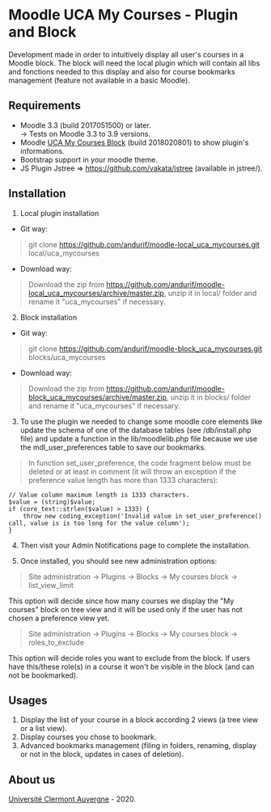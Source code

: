 Moodle UCA My Courses - Plugin and Block
==================================
Development made in order to intuitively display all user's courses in a Moodle block.
The block will need the local plugin which will contain all libs and fonctions needed to this display and also for course bookmarks management (feature not available in a basic Moodle).

Requirements
------------
- Moodle 3.3 (build 2017051500) or later.<br/>
-> Tests on Moodle 3.3 to 3.9 versions.<br/>
- Moodle <a href="https://github.com/andurif/moodle-block_uca_mycourses">UCA My Courses Block</a> (build 2018020801) to show plugin's informations.
- Bootstrap support in your moodle theme.
- JS Plugin Jstree => https://github.com/vakata/jstree (available in jstree/).

Installation
------------
1. Local plugin installation

- Git way:
> git clone https://github.com/andurif/moodle-local_uca_mycourses.git local/uca_mycourses

- Download way:
> Download the zip from <a href="https://github.com/andurif/moodle-local_uca_mycourses/archive/master.zip">https://github.com/andurif/moodle-local_uca_mycourses/archive/master.zip</a>, unzip it in local/ folder and rename it "uca_mycourses" if necessary.
  
2. Block installation

- Git way:
> git clone https://github.com/andurif/moodle-block_uca_mycourses.git blocks/uca_mycourses

- Download way:
> Download the zip from <a href="https://github.com/andurif/moodle-block_uca_mycourses/archive/master.zip">https://github.com/andurif/moodle-block_uca_mycourses/archive/master.zip</a>, unzip it in blocks/ folder and rename it "uca_mycourses" if necessary.

3. To use the plugin we needed to change some moodle core elements like update the schema of one of the database tables (see /db/install.php file) and update a function in the lib/moodlelib.php file because we use the mdl_user_preferences table to save our bookmarks.

> In function set_user_preference, the code fragment below must be deleted or at least in comment (it will throw an exception if the preference value length has more than 1333 characters):<br/>
```
// Value column maximum length is 1333 characters.
$value = (string)$value;
if (core_text::strlen($value) > 1333) {
    throw new coding_exception('Invalid value in set_user_preference() call, value is is too long for the value column');
}
```

4. Then visit your Admin Notifications page to complete the installation.

5. Once installed, you should see new administration options:

> Site administration -> Plugins -> Blocks -> My courses block -> list_view_limit

This option will decide since how many courses we display the "My courses" block on tree view and it will be used only if the user has not chosen a preference view yet.

> Site administration -> Plugins -> Blocks -> My courses block -> roles_to_exclude

This option will decide roles you want to exclude from the block. If users have this/these role(s) in a course it won't be visible in the block (and can not be bookmarked). 

Usages
-----
1. Display the list of your course in a block according 2 views (a tree view or a list view).
2. Display courses you chose to bookmark.
3. Advanced bookmarks management (filing in folders, renaming, display or not in the block, updates in cases of deletion).


About us
------
<a target="_blank" href="https://www.uca.fr">Université Clermont Auvergne</a> - 2020.
